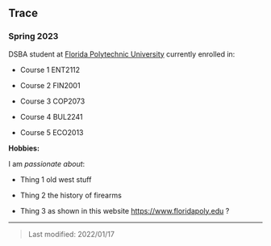 ## Trace

### Spring 2023

DSBA student at [Florida Polytechnic University](https://www.floridapoly.edu) currently enrolled in: 

- Course 1 ENT2112

- Course 2 FIN2001

- Course 3 COP2073

- Course 4 BUL2241

- Course 5 ECO2013

**Hobbies:**

I am _passionate about_: 

- Thing 1 old west stuff

- Thing 2 the history of firearms

- Thing 3 as shown in this website <https://www.floridapoly.edu> ?

***

> Last modified: 2022/01/17
